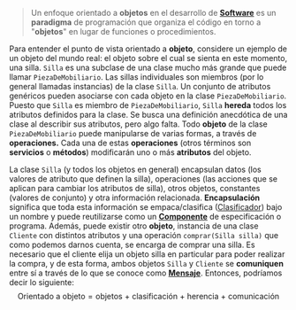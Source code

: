 > Un enfoque orientado a **objetos** en el desarrollo de **[Software](../assets/Software.md)** es un **paradigma** de programación que organiza el código en torno a "**objetos**" en lugar de funciones o procedimientos.

Para entender el punto de vista orientado a **objeto**, considere un ejemplo de un objeto del mundo real: el objeto sobre el cual se sienta en este momento, una silla. `Silla` es una subclase de una clase mucho más grande que puede llamar `PiezaDeMobiliario`. Las sillas individuales son miembros (por lo general llamadas instancias) de la clase `Silla`. Un conjunto de atributos genéricos pueden asociarse con cada objeto en la clase `PiezaDeMobiliario`.
Puesto que `Silla` es miembro de `PiezaDeMobiliario`, `Silla` **hereda** todos los atributos definidos para la clase.
Se busca una definición anecdótica de una clase al describir sus atributos, pero algo falta. Todo **objeto** de la clase `PiezaDeMobiliario` puede manipularse de varias formas, a través de **operaciones.** Cada una de estas **operaciones** (otros términos son **servicios** o **métodos**) modificarán uno o más **atributos** del objeto.

La clase `Silla` (y todos los objetos en general) encapsulan datos (los valores de atributo que definen la silla), operaciones (las acciones que se aplican para cambiar los atributos de silla), otros objetos, constantes (valores de conjunto) y otra información relacionada. **Encapsulación** significa que toda esta información se empaca/clasifica ([Clasificador](../assets/Clasificador.md)) bajo un nombre y puede reutilizarse como un **[Componente](../assets/Componente.md)** de especificación o programa.
Además, puede existir otro **objeto**, instancia de una clase `Cliente` con distintos atributos y una operación `comprar(Silla silla)` que como podemos darnos cuenta, se encarga de comprar una silla. Es necesario que el cliente elija un objeto silla en particular para poder realizar la compra, y de esta forma, ambos objetos `Silla` y `Cliente` se **comuniquen** entre sí a través de lo que se conoce como **[Mensaje](../assets/Mensaje.md)**.
Entonces, podríamos decir lo siguiente:$$\text{Orientado a objeto}=\text{objetos + clasificación + herencia + comunicación}$$